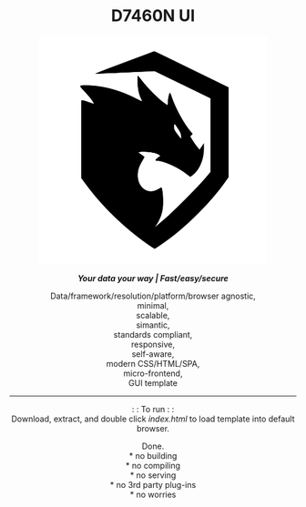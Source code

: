 <h1 align="center">D7460N UI</h1>
<!--START_SECTION:waka-->
<!--END_SECTION:waka-->
<p align="center">
<img
  src="assets/images/logo.svg"
  alt="D7460N"
  title="D7460N"
  width="400" />
</p>

<p align="center"><b><i>Your data your way | Fast/easy/secure</i></b></p>

<p align="center">Data/framework/resolution/platform/browser agnostic,<br />minimal,<br />scalable,<br />simantic,<br />standards compliant,<br />responsive,<br />self-aware,<br />modern CSS/HTML/SPA,<br /> micro-frontend,<br />GUI template</p>

---

<p align="center">
: : To run : :<br />
Download, extract, and double click <i>index.html</i> to load template into default browser.</p>
<p align="center">
Done.<br />
* no building<br />
* no compiling<br />
* no serving<br />
* no 3rd party plug-ins<br />
* no worries 
</p>
